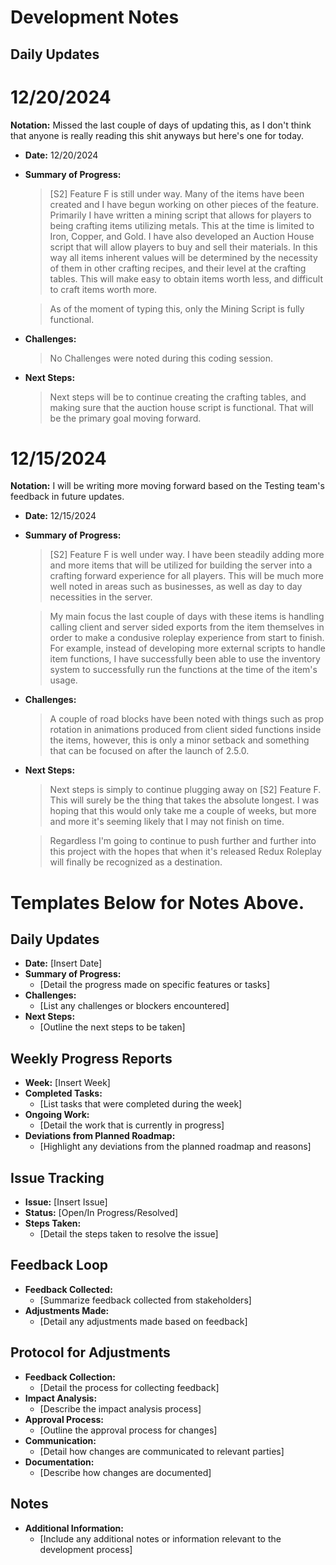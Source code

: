 # Development Notes

## Daily Updates
# 12/20/2024
**Notation:** Missed the last couple of days of updating this, as I don't think that anyone is really reading this shit anyways but here's one for today.
- **Date:** 12/20/2024
- **Summary of Progress:**
  > [S2] Feature F is still under way. Many of the items have been created and I have begun working on other pieces of the feature. Primarily I have written a mining script that allows for players to being crafting items utilizing metals. This at the time is limited to Iron, Copper, and Gold. I have also developed an Auction House script that will allow players to buy and sell their materials. In this way all items inherent values will be determined by the necessity of them in other crafting recipes, and their level at the crafting tables. This will make easy to obtain items worth less, and difficult to craft items worth more. 

  > As of the moment of typing this, only the Mining Script is fully functional. 
- **Challenges:**
  > No Challenges were noted during this coding session.
- **Next Steps:**
  > Next steps will be to continue creating the crafting tables, and making sure that the auction house script is functional. That will be the primary goal moving forward. 

# 12/15/2024
**Notation:** I will be writing more moving forward based on the Testing team's feedback in future updates. 

- **Date:** 12/15/2024
- **Summary of Progress:**
  > [S2] Feature F is well under way. I have been steadily adding more and more items that will be utilized for building the server into a crafting forward experience for all players. This will be much more well noted in areas such as businesses, as well as day to day necessities in the server.

  > My main focus the last couple of days with these items is handling calling client and server sided exports from the item themselves in order to make a condusive roleplay experience from start to finish. For example, instead of developing more external scripts to handle item functions, I have successfully been able to use the inventory system to successfully run the functions at the time of the item's usage. 

- **Challenges:**
  > A couple of road blocks have been noted with things such as prop rotation in animations produced from client sided functions inside the items, however, this is only a minor setback and something that can be focused on after the launch of 2.5.0.

- **Next Steps:**
  > Next steps is simply to continue plugging away on [S2] Feature F. This will surely be the thing that takes the absolute longest. I was hoping that this would only take me a couple of weeks, but more and more it's seeming likely that I may not finish on time. 

  > Regardless I'm going to continue to push further and further into this project with the hopes that when it's released Redux Roleplay will finally be recognized as a destination. 


# Templates Below for Notes Above.

## Daily Updates
- **Date:** [Insert Date]
- **Summary of Progress:**
  - [Detail the progress made on specific features or tasks]
- **Challenges:**
  - [List any challenges or blockers encountered]
- **Next Steps:**
  - [Outline the next steps to be taken]

## Weekly Progress Reports
- **Week:** [Insert Week]
- **Completed Tasks:**
  - [List tasks that were completed during the week]
- **Ongoing Work:**
  - [Detail the work that is currently in progress]
- **Deviations from Planned Roadmap:**
  - [Highlight any deviations from the planned roadmap and reasons]

## Issue Tracking
- **Issue:** [Insert Issue]
- **Status:** [Open/In Progress/Resolved]
- **Steps Taken:**
  - [Detail the steps taken to resolve the issue]

## Feedback Loop
- **Feedback Collected:**
  - [Summarize feedback collected from stakeholders]
- **Adjustments Made:**
  - [Detail any adjustments made based on feedback]

## Protocol for Adjustments
- **Feedback Collection:**
  - [Detail the process for collecting feedback]
- **Impact Analysis:**
  - [Describe the impact analysis process]
- **Approval Process:**
  - [Outline the approval process for changes]
- **Communication:**
  - [Detail how changes are communicated to relevant parties]
- **Documentation:**
  - [Describe how changes are documented]

## Notes
- **Additional Information:**
  - [Include any additional notes or information relevant to the development process]